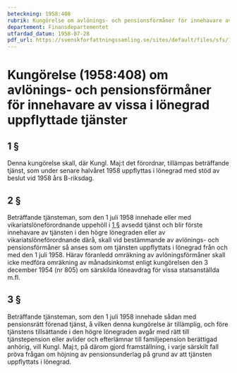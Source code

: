 ```yaml
---
beteckning: 1958:408
rubrik: Kungörelse om avlönings- och pensionsförmåner för innehavare av vissa i lönegrad uppflyttade tjänster
departement: Finansdepartementet
utfardad_datum: 1958-07-28
pdf_url: https://svenskforfattningssamling.se/sites/default/files/sfs/1958-07/SFS1958-408.pdf
---
```


# Kungörelse (1958:408) om avlönings- och pensionsförmåner för innehavare av vissa i lönegrad uppflyttade tjänster

## 1 §

Denna kungörelse skall, där Kungl. Maj:t det förordnar, tillämpas beträffande tjänst, som under senare halvåret 1958 uppflyttas i lönegrad med stöd av beslut vid 1958 års B-riksdag.

## 2 §

Beträffande tjänsteman, som den 1 juli 1958 innehade eller med vikariatslöneförordnande uppehöll i [1 §](#1) avsedd tjänst och blir förste innehavare av tjänsten i den högre lönegraden eller av vikariatslöneförordnande därå, skall vid bestämmande av avlönings- och pensionsförmåner så anses som om tjänsten uppflyttats i lönegrad från och med den 1 juli 1958. Härav föranledd omräkning av avlöningsförmåner skall icke medföra omräkning av månadsinkomst enligt kungörelsen den 3 december 1954 (nr 805) om särskilda löneavdrag för vissa statsanställda m.fl.

## 3 §

Beträffande tjänsteman, som den 1 juli 1958 innehade sådan med pensionsrätt förenad tjänst, å vilken denna kungörelse är tillämplig, och före tjänstens tillsättande i den högre lönegraden avgår med rätt till tjänstepension eller avlider och efterlämnar till familjepension berättigad anhörig, vill Kungl. Maj:t, på därom gjord framställning, i varje särskilt fall pröva frågan om höjning av pensionsunderlag på grund av att tjänsten uppflyttats i lönegrad.